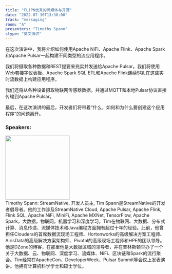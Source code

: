 ```yaml
---
title: "FLiPN优秀的流媒体与开源"
date: "2022-07-30T13:30:00"
track: "messaging"
room: "A"
presenters: "Timothy Spann"
stype: "英文演讲"
---
```

在这次演讲中，我将介绍如何使用Apache NiFi、Apache Flink、Apache Spark和Apache Pulsar一起构建不同类型的流应用程序。

我们将摄取各种数据和REST提要来充实并发送给Apache Pulsar。我们将使用Web套接字仪表板、Apache Spark SQL ETL和Apache Flink连续SQL在这些实时流数据上构建应用程序。

我们还将从各种设备摄取物联网传感器数据，并通过MQTT和本地Pulsar协议直接传输到Apache Pulsar。

最后，在这次演讲的最后，开发者们将带着“什么，如何和为什么要创建这个应用程序”的问题离开。
 ### Speakers: 
 <img src="images/speaker/1011.png" width="200" /><br>Timothy Spann: StreamNative, 开发人员主, Tim Spann是StreamNative的开发者倡导者。他的工作涉及StreamNative Cloud, Apache Pulsar, Apache Flink, Flink SQL, Apache NiFi, MiniFi, Apache MXNet, TensorFlow, Apache Spark，大数据，物联网，机器学习和深度学习。Tim在物联网、大数据、分布式计算、消息传递、流媒体技术和Java编程方面拥有超过十年的经验。此前，他曾担任Cloudera的首席数据流现场工程师、Hortonworks的高级解决方案工程师、AirisData的高级解决方案架构师、Pivotal的高级现场工程师和HPE的团队领导。他是DZone的博客，在那里他是大数据区域的领导者，并在普林斯顿举办了一个关于大数据、云、物联网、深度学习、流媒体、NiFi、区块链和Spark的流行聚会。Tim经常在ApacheCon、DeveloperWeek、Pulsar Summit等会议上发表演讲。他拥有计算机科学学士和硕士学位。

 